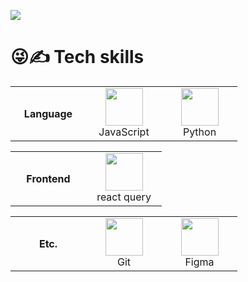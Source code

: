 ![](https://github-profile-summary-cards.vercel.app/api/cards/profile-details?username=DHowor1d&theme=nord_dark)

# 😜✍️ Tech skills

<table>
  <tr>
    <th width="105">Language</th>
    <td align="center" width="105">
      <img src="https://skillicons.dev/icons?i=js" width="60"/>
      <br/>
      <span>JavaScript</span>
    </td>
    <td align="center" width="105">
      <img src="https://skillicons.dev/icons?i=python" width="60"/>
      <br/>
      <span>Python</span>
    </td>
  </tr>
</table>
<table>
  <tr>
    <th width="105">Frontend</th>
    </td>
    <td align="center" width="105">
      <img src="https://img.shields.io/badge/reactquery-6DB33F?style=for-the-badge&logo=reactquery&logoColor=white" width="60"/>
      <br/>
      <span>react query</span>
    </td>
  </tr>
</table>
<table>
  <tr>
    <th width="105">Etc.</th>
    <td align="center" width="105">
      <img src="https://skillicons.dev/icons?i=git" width="60"/>
      <br/>
      <span>Git</span>
    </td>
    <td align="center" width="105">
      <img src="https://skillicons.dev/icons?i=figma" width="60"/>
      <br/>
      <span>Figma</span>
    </td>

  </tr>
